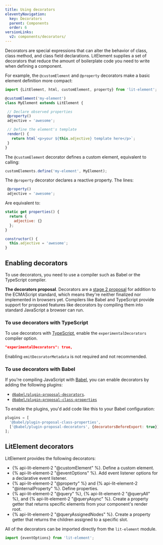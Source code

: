 ```yaml
---
title: Using decorators
eleventyNavigation:
  key: Decorators
  parent: Components
  order: 6
versionLinks:
  v2: components/decorators/
---
```


Decorators are special expressions that can alter the behavior of class, class method, and class field declarations. LitElement supplies a set of decorators that reduce the amount of boilerplate code you need to write when defining a component.

For example, the `@customElement` and `@property` decorators make a basic element definition more compact:

```js
import {LitElement, html, customElement, property} from 'lit-element';

@customElement('my-element')
class MyElement extends LitElement {

 // Declare observed properties
 @property()
 adjective = 'awesome';

 // Define the element's template
 render() {
   return html`<p>your ${this.adjective} template here</p>`;
 }
}
```

The `@customElement` decorator defines a custom element, equivalent to calling:

```js
customElements.define('my-element', MyElement);
```

The `@property` decorator declares a reactive property. The lines:

```js
 @property()
 adjective = 'awesome';
```

Are equivalent to:

```js
static get properties() {
  return {
    adjective: {}
  };
}

constructor() {
  this.adjective = 'awesome';
}
```

## Enabling decorators

To use decorators, you need to use a compiler such as Babel or the TypeScript compiler.

<div class="alert alert-info">

**The decorators proposal**. Decorators are a <a href="https://github.com/tc39/proposal-decorators" target="_blank" rel="noopener">stage 2 proposal</a> for addition to the ECMAScript standard, which means they're neither finalized nor implemented in browsers yet. Compilers like Babel and TypeScript provide support for proposed features like decorators by compiling them into standard JavaScript a browser can run.

</div>

### To use decorators with TypeScript

To use decorators with <a href="https://www.typescriptlang.org/docs/handbook/decorators.html" target="_blank" rel="noopener">TypeScript</a>, enable the `experimentalDecorators` compiler option.

```json
"experimentalDecorators": true,
```

Enabling `emitDecoratorMetadata` is not required and not recommended.

### To use decorators with Babel

If you're compiling JavaScript with <a href="https://babeljs.io/docs/en/" target="_blank" rel="noopener">Babel</a>, you can enable decorators by adding  the following plugins:

*   <a href="https://babeljs.io/docs/en/babel-plugin-proposal-decorators" target="_blank" rel="noopener">`@babel/plugin-proposal-decorators`</a>.
*   <a href="https://babeljs.io/docs/en/babel-plugin-proposal-class-properties" target="_blank" rel="noopener">`@babel/plugin-proposal-class-properties`</a>

To enable the plugins, you'd add code like this to your Babel configuration:

```js
plugins = [
  '@babel/plugin-proposal-class-properties',
  ['@babel/plugin-proposal-decorators', {decoratorsBeforeExport: true}],
];
```

## LitElement decorators

LitElement provides the following decorators:

*   {% api-lit-element-2 "@customElement" %}. Define a custom element.
*   {% api-lit-element-2 "@eventOptions" %}. Add event listener options for a declarative event listener.
*   {% api-lit-element-2 "@property" %} and {% api-lit-element-2 "@internalProperty" %}. Define properties.
*   {% api-lit-element-2 "@query" %}, {% api-lit-element-2 "@queryAll" %}, and {% api-lit-element-2 "@queryAsync" %}. Create a property getter that returns specific elements from your component's render root.
*   {% api-lit-element-2 "@queryAssignedNodes" %}. Create a property getter that returns the children assigned to a specific slot.


All of the decorators can be imported directly from the <code>lit-element</code> module.

```js
import {eventOptions} from 'lit-element';
```
